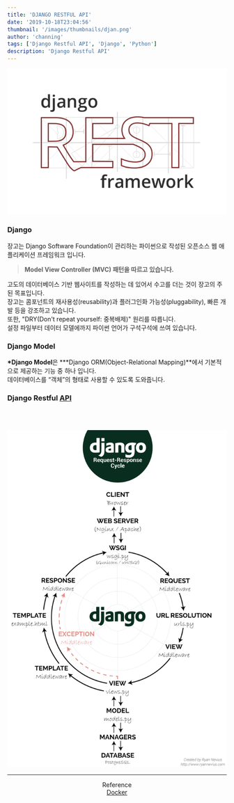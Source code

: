 ```yaml
---
title: 'DJANGO RESTFUL API'
date: '2019-10-18T23:04:56'
thumbnail: '/images/thumbnails/djan.png'
author: 'channing'
tags: ['Django Restful API', 'Django', 'Python']
description: 'Django Restful API'
---
```


![django](./djan.png)

### Django

장고는 Django Software Foundation이 관리하는 파이썬으로 작성된 오픈소스 웹 애플리케이션 프레임워크 입니다.

> <b>Model View Controller (MVC) 패턴을 따르고 있습니다.</b>

고도의 데이터베이스 기반 웹사이트를 작성하는 데 있어서 수고를 더는 것이 장고의 주된 목표입니다.<br>
장고는 콤포넌트의 재사용성(reusability)과 플러그인화 가능성(pluggability), 빠른 개발 등을 강조하고 있습니다. <br>
또한, "DRY(Don't repeat yourself: 중복배제)" 원리를 따릅니다. <br>
설정 파일부터 데이터 모델에까지 파이썬 언어가 구석구석에 쓰여 있습니다.

### Django Model

**\*Django Model**은 **\*Django ORM(Object-Relational Mapping)**에서 기본적으로 제공하는 기능 중 하나 입니다.<br> 데이터베이스를 “객체”의 형태로 사용할 수 있도록 도와줍니다.

### Django Restful [API](https://aenglee.netlify.com/posts/API/)

<br>
<br>

![django](./django.png)

<hr />

<center>

Reference <br>
[Docker](https://medium.com/@BennettGarner/build-your-first-rest-api-with-django-rest-framework-e394e39a482c) <br>

</center>
